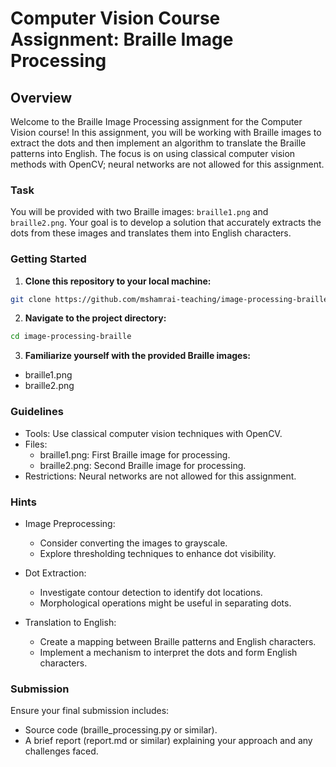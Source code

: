 # Computer Vision Course Assignment: Braille Image Processing

## Overview

Welcome to the Braille Image Processing assignment for the Computer Vision course! In this assignment, you will be working with Braille images to extract the dots and then implement an algorithm to translate the Braille patterns into English. The focus is on using classical computer vision methods with OpenCV; neural networks are not allowed for this assignment.

### Task

You will be provided with two Braille images: `braille1.png` and `braille2.png`. Your goal is to develop a solution that accurately extracts the dots from these images and translates them into English characters.

### Getting Started

1. **Clone this repository to your local machine:**

```bash
git clone https://github.com/mshamrai-teaching/image-processing-braille
```

2. **Navigate to the project directory:**
```bash
cd image-processing-braille
```

3. **Familiarize yourself with the provided Braille images:**
* braille1.png
* braille2.png

### Guidelines
* Tools: Use classical computer vision techniques with OpenCV.
* Files:
  * braille1.png: First Braille image for processing.
  * braille2.png: Second Braille image for processing.
* Restrictions: Neural networks are not allowed for this assignment.

### Hints

* Image Preprocessing:
  * Consider converting the images to grayscale.
  * Explore thresholding techniques to enhance dot visibility.

* Dot Extraction:
  * Investigate contour detection to identify dot locations.
  * Morphological operations might be useful in separating dots.

* Translation to English:
  * Create a mapping between Braille patterns and English characters.
  * Implement a mechanism to interpret the dots and form English characters.


### Submission
Ensure your final submission includes:

* Source code (braille_processing.py or similar).
* A brief report (report.md or similar) explaining your approach and any challenges faced.
